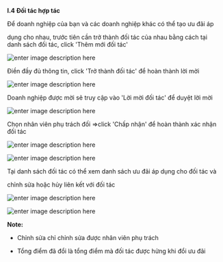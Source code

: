 **I.4 Đối tác hợp tác**

Để doanh nghiệp  của bạn và các doanh nghiệp khác có thể tạo ưu đãi áp 

dụng cho nhau, trước tiên cần trở thành đối tác của nhau bằng cách tại danh sách đối tác, click 'Thêm mới đối tác'

![enter image description here](https://static8.muarecdn.com/original/muare/images/2020/10/20/5762478_screenshot-76.png)

Điền đầy đủ thông tin, click 'Trở thành đối tác' để hoàn thành lời mời 

![enter image description here](https://static8.muarecdn.com/original/muare/images/2020/10/20/5762480_screenshot-77.png)

Doanh nghiệp được mời sẽ truy cập vào 'Lời mời đối tác' để duyệt lời mời 

![enter image description here](https://static8.muarecdn.com/original/muare/images/2020/10/20/5762544_screenshot-78.png)

Chọn nhân viên phụ trách đối =>click 'Chấp nhận' để hoàn thành xác nhận đối tác

![enter image description here](https://static8.muarecdn.com/original/muare/images/2020/10/20/5762554_screenshot-79.png)

![enter image description here](https://static8.muarecdn.com/original/muare/images/2020/10/20/5762562_screenshot-80.png)

Tại danh sách đối tác có thể xem danh sách ưu đãi áp dụng cho đối tác và 

 chỉnh sửa hoặc hủy liên kết với đối tác 

![enter image description here](https://static8.muarecdn.com/original/muare/images/2020/10/20/5762569_screenshot-81.png)

![enter image description here](https://static8.muarecdn.com/original/muare/images/2020/10/20/5762586_screenshot-83.png)

**Note:**
- Chỉnh sửa chỉ chỉnh sửa được nhân viên phụ trách

- Tổng điểm đã đổi là tổng điểm mà đối tác được hửng khi đổi ưu đãi 

